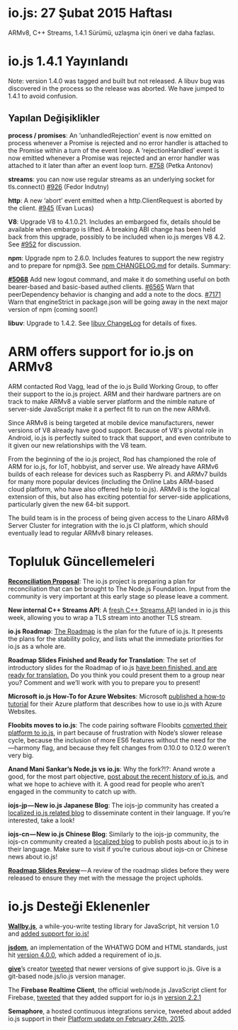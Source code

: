 # io.js: 27 Şubat 2015 Haftası


ARMv8, C++ Streams, 1.4.1 Sürümü, uzlaşma için öneri ve daha fazlası.

# io.js 1.4.1 Yayınlandı

Note: version 1.4.0 was tagged and built but not released. A libuv bug was discovered in the process so the release was 
aborted. We have jumped to 1.4.1 to avoid confusion.

## Yapılan Değişiklikler

**process / promises**: An ’unhandledRejection’ event is now emitted on process whenever a Promise is rejected and no error handler is attached to the Promise within a turn of the event loop. A ‘rejectionHandled’ event is now emitted whenever a Promise was rejected and an error handler was attached to it later than after an event loop turn. [#758](https://github.com/iojs/io.js/pull/758) (Petka Antonov)

**streams**: you can now use regular streams as an underlying socket for tls.connect() [#926](https://github.com/iojs/io.js/pull/926) (Fedor Indutny)

**http**: A new ‘abort’ event emitted when a http.ClientRequest is aborted by the client. [#945](https://github.com/iojs/io.js/pull/945) (Evan Lucas)

**V8**: Upgrade V8 to 4.1.0.21. Includes an embargoed fix, details should be available when embargo is lifted. A breaking ABI change has been held back from this upgrade, possibly to be included when io.js merges V8 4.2. See [#952](https://github.com/iojs/io.js/pull/952) for discussion.

**npm**: Upgrade npm to 2.6.0. Includes features to support the new registry and to prepare for npm@3. See [npm CHANGELOG.md](https://github.com/npm/npm/blob/master/CHANGELOG.md#v260-2015-02-12) for details. Summary:

 [**#5068**](https://github.com/npm/npm/issues/5068) Add new logout command, and make it do something useful on both bearer-based and basic-based authed clients. [#6565](https://github.com/npm/npm/issues/6565) Warn that peerDependency behavior is changing and add a note to the docs. [#7171](https://github.com/npm/npm/issues/7171) Warn that engineStrict in package.json will be going away in the next major version of npm (coming soon!)

**libuv**: Upgrade to 1.4.2. See [libuv ChangeLog](https://github.com/libuv/libuv/blob/v1.x/ChangeLog) for details of fixes.

# ARM offers support for io.js on ARMv8

ARM contacted Rod Vagg, lead of the io.js Build Working Group, to offer their support to the io.js project. ARM and their hardware partners are on track to make ARMv8 a viable server platform and the nimble nature of server-side JavaScript make it a perfect fit to run on the new ARMv8.

Since ARMv8 is being targeted at mobile device manufacturers, newer versions of V8 already have good support. Because of V8's pivotal role in Android, io.js is perfectly suited to track that support, and even contribute to it given our new relationships with the V8 team.

From the beginning of the io.js project, Rod has championed the role of ARM for io.js, for IoT, hobbyist, and server use. We already have ARMv6 builds of each release for devices such as Raspberry Pi. and ARMv7 builds for many more popular devices (including the Online Labs ARM-based cloud platform, who have also offered help to io.js). ARMv8 is the logical extension of this, but also has exciting potential for server-side applications, particularly given the new 64-bit support.

The build team is in the process of being given access to the Linaro ARMv8 Server Cluster for integration with the io.js CI platform, which should eventually lead to regular ARMv8 binary releases.

# Topluluk Güncellemeleri

[**Reconciliation Proposal**](https://github.com/iojs/io.js/issues/978): The io.js project is preparing a plan for reconciliation that can be brought to The Node.js Foundation. Input from the community is very important at this early stage so please leave a comment.

**New internal C++ Streams API**: A [fresh C++ Streams API](https://github.com/iojs/io.js/commit/b9686233fc0be679d7ba1262b611711629ee334e) landed in io.js this week, allowing you to wrap a TLS stream into another TLS stream.

**io.js Roadmap**: [The Roadmap](https://github.com/iojs/io.js/blob/v1.x/ROADMAP.md) is the plan for the future of io.js. It presents the plans for the stability policy, and lists what the immediate priorities for io.js as a whole are.

**Roadmap Slides Finished and Ready for Translation**: The set of introductory slides for the Roadmap of io.js [have been finished, and are ready for translation.](https://github.com/iojs/roadmap/issues/18) Do you think you could present them to a group near you? Comment and we’ll work with you to prepare you to present!

**Microsoft io.js How-To for Azure Websites**: Microsoft [published a how-to tutorial](http://azure.microsoft.com/en-us/documentation/articles/web-sites-nodejs-iojs/) for their Azure platform that describes how to use io.js with Azure Websites.

**Floobits moves to io.js**: The code pairing software Floobits [converted their platform to io.js](https://news.floobits.com/2015/02/23/on-moving-to-io.js/), in part because of frustration with Node’s slower release cycle, because the inclusion of more ES6 features without the need for the —harmony flag, and because they felt changes from 0.10.0 to 0.12.0 weren’t very big.

**Anand Mani Sankar’s Node.js vs io.js**: Why the fork?!?: Anand wrote a good, for the most part objective, [post about the recent history of io.js](http://anandmanisankar.com/posts/nodejs-iojs-why-the-fork/#.VO82hE60PVw.twitter), and what we hope to achieve with it. A good read for people who aren’t engaged in the community to catch up with.

**iojs-jp — New io.js Japanese Blog**: The iojs-jp community has created a [localized io.js related blog](http://blog.iojs.jp/) to disseminate content in their language. If you’re interested, take a look!

**iojs-cn — New io.js Chinese Blog**: Similarly to the iojs-jp community, the iojs-cn community created a [localized blog](http://cn.iojs.org/) to publish posts about io.js to in their language. Make sure to visit if you’re curious about iojs-cn or Chinese news about io.js!

[**Roadmap Slides Review**](https://www.youtube.com/watch?v=etI_UD4wXlo) — A review of the roadmap slides before they were released to ensure they met with the message the project upholds.


# io.js Desteği Eklenenler

[**Wallby.js**](http://wallabyjs.com/), a while-you-write testing library for JavaScript, hit version 1.0 and [added support for io.js!](http://dm.gl/2015/02/23/wallaby-version-one/)

[**jsdom**](https://github.com/tmpvar/jsdom), an implementation of the WHATWG DOM and HTML standards, just hit [version 4.0.0](https://github.com/tmpvar/jsdom/blob/master/Changelog.md#400), which added a requirement of io.js.

[**give**](https://github.com/mmalecki/give)’s creator [tweeted](https://twitter.com/maciejmalecki/status/569629100215816192) that newer versions of give support io.js. Give is a git-based node.js/io.js version manager.

The **Firebase Realtime Client**, the official web/node.js JavaScript client for Firebase, [tweeted](https://twitter.com/FirebaseRelease/status/570000737343647744) that they added support for io.js in [version 2.2.1](https://www.firebase.com/docs/web/changelog.html#section-realtime-client)

**Semaphore**, a hosted continuous integrations service, tweeted about added io.js support in their [Platform update on February 24th, 2015](https://semaphoreapp.com/blog/2015/02/17/platform-update-on-february-24th.html?utm_source=twitter&utm_medium=social&utm_content=platform_update_launch&utm_campaign=platformupdate).